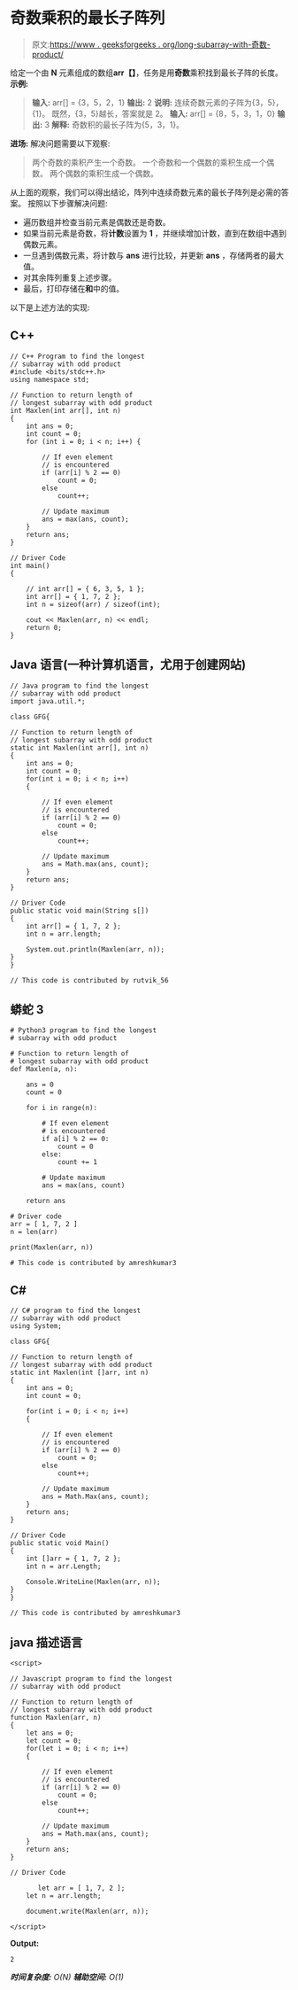 # 奇数乘积的最长子阵列

> 原文:[https://www . geeksforgeeks . org/long-subarray-with-奇数-product/](https://www.geeksforgeeks.org/longest-subarray-with-odd-product/)

给定一个由 **N** 元素组成的数组**arr【】**，任务是用**奇数**乘积找到最长子阵的长度。
**示例:**

> **输入:** arr[] = {3，5，2，1}
> **输出:** 2
> **说明:**
> 连续奇数元素的子阵为{3，5}，{1}。
> 既然，{3，5}越长，答案就是 2。
> **输入:** arr[] = {8，5，3，1，0}
> **输出:** 3
> **解释:**
> 奇数积的最长子阵为{5，3，1}。

**进场:**
解决问题需要以下观察:

> 两个奇数的乘积产生一个奇数。
> 一个奇数和一个偶数的乘积生成一个偶数。
> 两个偶数的乘积生成一个偶数。

从上面的观察，我们可以得出结论，阵列中连续奇数元素的最长子阵列是必需的答案。
按照以下步骤解决问题:

*   遍历数组并检查当前元素是偶数还是奇数。
*   如果当前元素是奇数，将**计数**设置为 **1** ，并继续增加计数，直到在数组中遇到偶数元素。
*   一旦遇到偶数元素，将计数与 **ans** 进行比较，并更新 **ans** ，存储两者的最大值。
*   对其余阵列重复上述步骤。
*   最后，打印存储在**和**中的值。

以下是上述方法的实现:

## C++

```
// C++ Program to find the longest
// subarray with odd product
#include <bits/stdc++.h>
using namespace std;

// Function to return length of
// longest subarray with odd product
int Maxlen(int arr[], int n)
{
    int ans = 0;
    int count = 0;
    for (int i = 0; i < n; i++) {

        // If even element
        // is encountered
        if (arr[i] % 2 == 0)
            count = 0;
        else
            count++;

        // Update maximum
        ans = max(ans, count);
    }
    return ans;
}

// Driver Code
int main()
{

    // int arr[] = { 6, 3, 5, 1 };
    int arr[] = { 1, 7, 2 };
    int n = sizeof(arr) / sizeof(int);

    cout << Maxlen(arr, n) << endl;
    return 0;
}
```

## Java 语言(一种计算机语言，尤用于创建网站)

```
// Java program to find the longest
// subarray with odd product
import java.util.*;

class GFG{

// Function to return length of
// longest subarray with odd product
static int Maxlen(int arr[], int n)
{
    int ans = 0;
    int count = 0;
    for(int i = 0; i < n; i++)
    {

        // If even element
        // is encountered
        if (arr[i] % 2 == 0)
            count = 0;
        else
            count++;

        // Update maximum
        ans = Math.max(ans, count);
    }
    return ans;
}

// Driver Code
public static void main(String s[])
{
    int arr[] = { 1, 7, 2 };
    int n = arr.length;

    System.out.println(Maxlen(arr, n));
}
}

// This code is contributed by rutvik_56
```

## 蟒蛇 3

```
# Python3 program to find the longest
# subarray with odd product

# Function to return length of
# longest subarray with odd product
def Maxlen(a, n):

    ans = 0
    count = 0

    for i in range(n):

        # If even element
        # is encountered
        if a[i] % 2 == 0:
            count = 0
        else:
            count += 1

        # Update maximum
        ans = max(ans, count)

    return ans

# Driver code
arr = [ 1, 7, 2 ]
n = len(arr)

print(Maxlen(arr, n))

# This code is contributed by amreshkumar3
```

## C#

```
// C# program to find the longest
// subarray with odd product
using System;

class GFG{

// Function to return length of
// longest subarray with odd product
static int Maxlen(int []arr, int n)
{
    int ans = 0;
    int count = 0;

    for(int i = 0; i < n; i++)
    {

        // If even element
        // is encountered
        if (arr[i] % 2 == 0)
            count = 0;
        else
            count++;

        // Update maximum
        ans = Math.Max(ans, count);
    }
    return ans;
}

// Driver Code
public static void Main()
{
    int []arr = { 1, 7, 2 };
    int n = arr.Length;

    Console.WriteLine(Maxlen(arr, n));
}
}

// This code is contributed by amreshkumar3
```

## java 描述语言

```
<script>

// Javascript program to find the longest
// subarray with odd product

// Function to return length of
// longest subarray with odd product
function Maxlen(arr, n)
{
    let ans = 0;
    let count = 0;
    for(let i = 0; i < n; i++)
    {

        // If even element
        // is encountered
        if (arr[i] % 2 == 0)
            count = 0;
        else
            count++;

        // Update maximum
        ans = Math.max(ans, count);
    }
    return ans;
}

// Driver Code

       let arr = [ 1, 7, 2 ];
    let n = arr.length;

    document.write(Maxlen(arr, n));

</script>
```

**Output:** 

```
2
```

***时间复杂度:** O(N)*
***辅助空间:** O(1)*